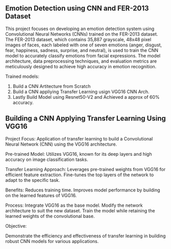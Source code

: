 ## Emotion Detection using CNN and FER-2013 Dataset

This project focuses on developing an emotion detection system using Convolutional Neural Networks (CNNs) trained on the FER-2013 dataset. The FER-2013 dataset, which contains 35,887 grayscale, 48x48 pixel images of faces, each labeled with one of seven emotions (anger, disgust, fear, happiness, sadness, surprise, and neutral), is used to train the CNN model to accurately classify emotions from facial expressions. The model architecture, data preprocessing techniques, and evaluation metrics are meticulously designed to achieve high accuracy in emotion recognition.

Trained models:

1. Build a CNN Artitecture from Scratch
2. Build a CNN appliying Transfer Learning usign VGG16 CNN Arch.
3. Lastly Build Model using Resnet50-V2 and Achieved a approx of 60% accuracy.





## Building a CNN Applying Transfer Learning Using VGG16

Project Focus: Application of transfer learning to build a Convolutional Neural Network (CNN) using the VGG16 architecture.

Pre-trained Model: Utilizes VGG16, known for its deep layers and high accuracy on image classification tasks.

Transfer Learning Approach:
Leverages pre-trained weights from VGG16 for efficient feature extraction.
Fine-tunes the top layers of the network to adapt to the specific task.

Benefits:
Reduces training time.
Improves model performance by building on the learned features of VGG16.

Process:
Integrate VGG16 as the base model.
Modify the network architecture to suit the new dataset.
Train the model while retaining the learned weights of the convolutional base.

Objective:

Demonstrate the efficiency and effectiveness of transfer learning in building robust CNN models for various applications.
